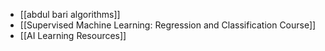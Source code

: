 - [[abdul bari algorithms]]
- [[Supervised Machine Learning: Regression and Classification Course]]
- [[AI Learning Resources]]